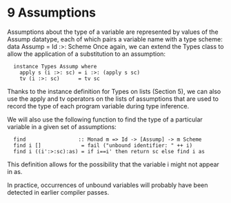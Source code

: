 # 9  Assumptions

Assumptions about the type of a variable are represented by values of the Assump datatype, each of which pairs a variable name with a type scheme:
	  data Assump = Id :>: Scheme
Once again, we can extend the Types class to allow the application of a substitution to an assumption:

	  instance Types Assump where
	    apply s (i :>: sc) = i :>: (apply s sc)
	    tv (i :>: sc)      = tv sc
Thanks to the instance definition for Types on lists (Section 5), we can also use the apply and tv operators on the lists of assumptions that are used to record the type of each program variable during type inference.

We will also use the following function to find the type of a particular variable in a given set of assumptions:

	  find                 :: Monad m => Id -> [Assump] -> m Scheme
	  find i []             = fail ("unbound identifier: " ++ i)
	  find i ((i':>:sc):as) = if i==i' then return sc else find i as
This definition allows for the possibility that the variable i might not appear in as.

In practice, occurrences of unbound variables will probably have been detected in earlier compiler passes.



